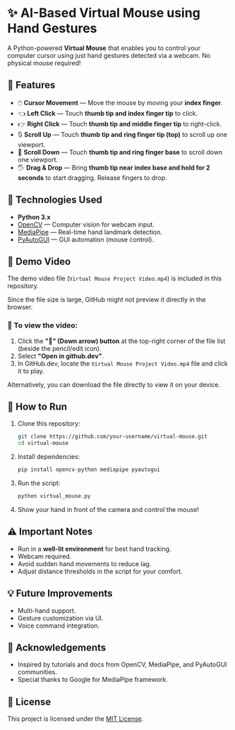 # ✨ AI-Based Virtual Mouse using Hand Gestures

A Python-powered **Virtual Mouse** that enables you to control your computer cursor using just hand gestures detected via a webcam. No physical mouse required!

## 🚀 Features

- 🖱️ **Cursor Movement** — Move the mouse by moving your **index finger**.
- 👈 **Left Click** — Touch **thumb tip and index finger tip** to click.
- 👉 **Right Click** — Touch **thumb tip and middle finger tip** to right-click.
- 🔃 **Scroll Up** — Touch **thumb tip and ring finger tip (top)** to scroll up one viewport.
- 🔽 **Scroll Down** — Touch **thumb tip and ring finger base** to scroll down one viewport.
- 🖐️ **Drag & Drop** — Bring **thumb tip near index base and hold for 2 seconds** to start dragging. Release fingers to drop.

## 🧰 Technologies Used

- **Python 3.x**
- [OpenCV](https://opencv.org/) — Computer vision for webcam input.
- [MediaPipe](https://google.github.io/mediapipe/) — Real-time hand landmark detection.
- [PyAutoGUI](https://pyautogui.readthedocs.io/en/latest/) — GUI automation (mouse control).


## 🎥 Demo Video

The demo video file (`Virtual Mouse Project Video.mp4`) is included in this repository.

Since the file size is large, GitHub might not preview it directly in the browser.

### 📌 To view the video:

1. Click the **"🔽" (Down arrow) button** at the top-right corner of the file list (beside the pencil/edit icon).
2. Select **"Open in github.dev"**.
3. In GitHub.dev, locate the `Virtual Mouse Project Video.mp4` file and click it to play.

Alternatively, you can download the file directly to view it on your device.


 <!-- Optional: Replace with your image or GIF -->

## 📂 How to Run

1. Clone this repository:

    ```bash
    git clone https://github.com/your-username/virtual-mouse.git
    cd virtual-mouse
    ```

2. Install dependencies:

    ```bash
    pip install opencv-python mediapipe pyautogui
    ```

3. Run the script:

    ```bash
    python virtual_mouse.py
    ```

4. Show your hand in front of the camera and control the mouse!

## ⚠️ Important Notes

- Run in a **well-lit environment** for best hand tracking.
- Webcam required.
- Avoid sudden hand movements to reduce lag.
- Adjust distance thresholds in the script for your comfort.

## 💡 Future Improvements

- Multi-hand support.
- Gesture customization via UI.
- Voice command integration.

## 🤝 Acknowledgements

- Inspired by tutorials and docs from OpenCV, MediaPipe, and PyAutoGUI communities.
- Special thanks to Google for MediaPipe framework.

## 📝 License

This project is licensed under the [MIT License](LICENSE).

